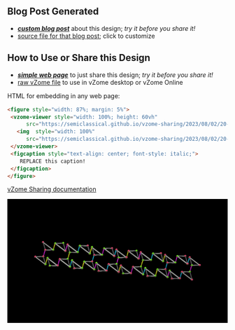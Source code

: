 
## Blog Post Generated

 - [***custom blog post***](<https://semiclassical.github.io/vzome-sharing/2023/08/02/floquet-honeycomb-CMY-20-42-10.html>) about this design; *try it before you share it!*
 - [source file for that blog post](<https://github.com/semiclassical/vzome-sharing/edit/main/_posts/2023-08-02-floquet-honeycomb-CMY-20-42-10.md>); click to customize
 


## How to Use or Share this Design

 - [***simple web page***](<https://semiclassical.github.io/vzome-sharing/2023/08/02/20-42-10-floquet-honeycomb-CMY/>) to just share this design; *try it before you share it!*
 - [raw vZome file](<https://raw.githubusercontent.com/semiclassical/vzome-sharing/main/2023/08/02/20-42-10-floquet-honeycomb-CMY/floquet-honeycomb-CMY.vZome>) to use in vZome desktop or vZome Online
 
 HTML for embedding in any web page:
 ```html
<figure style="width: 87%; margin: 5%">
  <vzome-viewer style="width: 100%; height: 60vh"
       src="https://semiclassical.github.io/vzome-sharing/2023/08/02/20-42-10-floquet-honeycomb-CMY/floquet-honeycomb-CMY.vZome" >
    <img  style="width: 100%"
       src="https://semiclassical.github.io/vzome-sharing/2023/08/02/20-42-10-floquet-honeycomb-CMY/floquet-honeycomb-CMY.png" >
  </vzome-viewer>
  <figcaption style="text-align: center; font-style: italic;">
     REPLACE this caption!
  </figcaption>
</figure>
 ```

[vZome Sharing documentation](https://vzome.github.io/vzome/sharing.html#how-it-works)

![Image](<floquet-honeycomb-CMY.png>)

